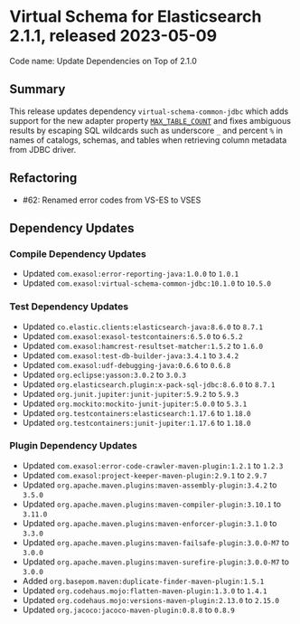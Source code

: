 # Virtual Schema for Elasticsearch 2.1.1, released 2023-05-09

Code name: Update Dependencies on Top of 2.1.0

## Summary

This release updates dependency `virtual-schema-common-jdbc` which adds support for the new adapter property [`MAX_TABLE_COUNT`](https://github.com/exasol/virtual-schema-common-jdbc#property-max_table_count) and fixes ambiguous results by escaping SQL wildcards such as underscore `_` and percent `%` in names of catalogs, schemas, and tables when retrieving column metadata from JDBC driver.

## Refactoring

* #62: Renamed error codes from VS-ES to VSES

## Dependency Updates

### Compile Dependency Updates

* Updated `com.exasol:error-reporting-java:1.0.0` to `1.0.1`
* Updated `com.exasol:virtual-schema-common-jdbc:10.1.0` to `10.5.0`

### Test Dependency Updates

* Updated `co.elastic.clients:elasticsearch-java:8.6.0` to `8.7.1`
* Updated `com.exasol:exasol-testcontainers:6.5.0` to `6.5.2`
* Updated `com.exasol:hamcrest-resultset-matcher:1.5.2` to `1.6.0`
* Updated `com.exasol:test-db-builder-java:3.4.1` to `3.4.2`
* Updated `com.exasol:udf-debugging-java:0.6.6` to `0.6.8`
* Updated `org.eclipse:yasson:3.0.2` to `3.0.3`
* Updated `org.elasticsearch.plugin:x-pack-sql-jdbc:8.6.0` to `8.7.1`
* Updated `org.junit.jupiter:junit-jupiter:5.9.2` to `5.9.3`
* Updated `org.mockito:mockito-junit-jupiter:5.0.0` to `5.3.1`
* Updated `org.testcontainers:elasticsearch:1.17.6` to `1.18.0`
* Updated `org.testcontainers:junit-jupiter:1.17.6` to `1.18.0`

### Plugin Dependency Updates

* Updated `com.exasol:error-code-crawler-maven-plugin:1.2.1` to `1.2.3`
* Updated `com.exasol:project-keeper-maven-plugin:2.9.1` to `2.9.7`
* Updated `org.apache.maven.plugins:maven-assembly-plugin:3.4.2` to `3.5.0`
* Updated `org.apache.maven.plugins:maven-compiler-plugin:3.10.1` to `3.11.0`
* Updated `org.apache.maven.plugins:maven-enforcer-plugin:3.1.0` to `3.3.0`
* Updated `org.apache.maven.plugins:maven-failsafe-plugin:3.0.0-M7` to `3.0.0`
* Updated `org.apache.maven.plugins:maven-surefire-plugin:3.0.0-M7` to `3.0.0`
* Added `org.basepom.maven:duplicate-finder-maven-plugin:1.5.1`
* Updated `org.codehaus.mojo:flatten-maven-plugin:1.3.0` to `1.4.1`
* Updated `org.codehaus.mojo:versions-maven-plugin:2.13.0` to `2.15.0`
* Updated `org.jacoco:jacoco-maven-plugin:0.8.8` to `0.8.9`
